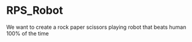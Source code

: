 # RPS_Robot
We want to create a rock paper scissors playing robot that beats human 100% of the time
